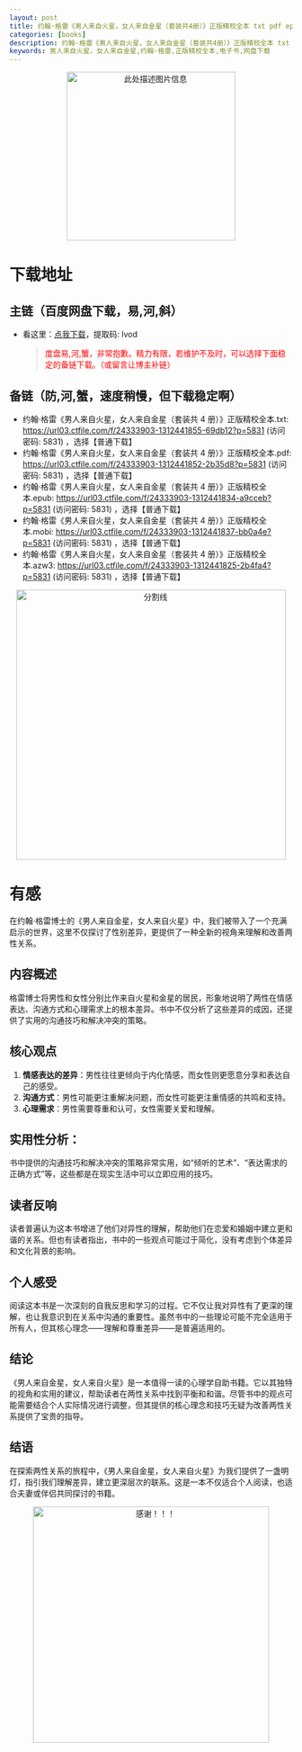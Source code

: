 ```yaml
---
layout: post
title: 约翰·格雷《男人来自火星，女人来自金星（套装共4册）》正版精校全本 txt pdf epub mobi azw3 电子书 网盘下载
categories: [books]
description: 约翰·格雷《男人来自火星，女人来自金星（套装共4册）》正版精校全本 txt pdf epub mobi azw3 电子书 网盘下载：https://qweree.cn/index.php/411/
keywords: 男人来自火星，女人来自金星,约翰·格雷,正版精校全本,电子书,网盘下载
---
```


<div align="center"><img src="https://qweree.cn/wp-content/uploads/2024/06/nan-ren-lai-zi-jin-xing-tuya.jpg" alt="此处描述图片信息" width="300px" height="auto"></div>

# 下载地址

## 主链（百度网盘下载，易,河,斜）

- 看这里：[点我下载](https://pan.baidu.com/s/1qZRtufNxueSwGGkzsLIB5A?pwd=lvod)，提取码: lvod

  > <p style="color:red" >度盘易,河,蟹，非常抱歉。精力有限，若维护不及时，可以选择下面稳定的备链下载。（或留言让博主补链）</p>

## 备链（防,河,蟹，速度稍慢，但下载稳定啊）

- 约翰·格雷《男人来自火星，女人来自金星（套装共 4 册）》正版精校全本.txt: <https://url03.ctfile.com/f/24333903-1312441855-69db12?p=5831> (访问密码: 5831) ，选择【普通下载】
- 约翰·格雷《男人来自火星，女人来自金星（套装共 4 册）》正版精校全本.pdf: <https://url03.ctfile.com/f/24333903-1312441852-2b35d8?p=5831> (访问密码: 5831) ，选择【普通下载】
- 约翰·格雷《男人来自火星，女人来自金星（套装共 4 册）》正版精校全本.epub: <https://url03.ctfile.com/f/24333903-1312441834-a9cceb?p=5831> (访问密码: 5831) ，选择【普通下载】
- 约翰·格雷《男人来自火星，女人来自金星（套装共 4 册）》正版精校全本.mobi: <https://url03.ctfile.com/f/24333903-1312441837-bb0a4e?p=5831> (访问密码: 5831) ，选择【普通下载】
- 约翰·格雷《男人来自火星，女人来自金星（套装共 4 册）》正版精校全本.azw3: <https://url03.ctfile.com/f/24333903-1312441825-2b4fa4?p=5831> (访问密码: 5831) ，选择【普通下载】

<div align="center"><img src="https://pic.imgdb.cn/item/6612476468eb935713c85291.gif" alt="分割线" width="480px" height="auto"/></div>

# 有感

在约翰·格雷博士的《男人来自金星，女人来自火星》中，我们被带入了一个充满启示的世界，这里不仅探讨了性别差异，更提供了一种全新的视角来理解和改善两性关系。

## 内容概述

格雷博士将男性和女性分别比作来自火星和金星的居民，形象地说明了两性在情感表达、沟通方式和心理需求上的根本差异。书中不仅分析了这些差异的成因，还提供了实用的沟通技巧和解决冲突的策略。

## 核心观点

1. **情感表达的差异**：男性往往更倾向于内化情感，而女性则更愿意分享和表达自己的感受。
2. **沟通方式**：男性可能更注重解决问题，而女性可能更注重情感的共鸣和支持。
3. **心理需求**：男性需要尊重和认可，女性需要关爱和理解。

## 实用性分析：

书中提供的沟通技巧和解决冲突的策略非常实用，如“倾听的艺术”、“表达需求的正确方式”等，这些都是在现实生活中可以立即应用的技巧。

## 读者反响

读者普遍认为这本书增进了他们对异性的理解，帮助他们在恋爱和婚姻中建立更和谐的关系。但也有读者指出，书中的一些观点可能过于简化，没有考虑到个体差异和文化背景的影响。

## 个人感受

阅读这本书是一次深刻的自我反思和学习的过程。它不仅让我对异性有了更深的理解，也让我意识到在关系中沟通的重要性。虽然书中的一些理论可能不完全适用于所有人，但其核心理念——理解和尊重差异——是普遍适用的。

## 结论

《男人来自金星，女人来自火星》是一本值得一读的心理学自助书籍。它以其独特的视角和实用的建议，帮助读者在两性关系中找到平衡和和谐。尽管书中的观点可能需要结合个人实际情况进行调整，但其提供的核心理念和技巧无疑为改善两性关系提供了宝贵的指导。

## 结语

在探索两性关系的旅程中，《男人来自金星，女人来自火星》为我们提供了一盏明灯，指引我们理解差异，建立更深层次的联系。这是一本不仅适合个人阅读，也适合夫妻或伴侣共同探讨的书籍。

<div align="center"><img src="https://pic.imgdb.cn/item/661246bf68eb935713c7f81c.gif" alt="感谢！！！" width="420px" height="auto"/></div>
